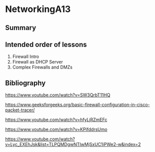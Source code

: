 # NetworkingA13
## Summary
## Intended order of lessons
1. Firewall Intro
2. Firewall as DHCP Server
3. Complex Firewalls and DMZs
## Bibliography
https://www.youtube.com/watch?v=SW3QrbT11HQ

https://www.geeksforgeeks.org/basic-firewall-configuration-in-cisco-packet-tracer/

https://www.youtube.com/watch?v=hfyLjRZmEFc

https://www.youtube.com/watch?v=KPifddrsUmo

https://www.youtube.com/watch?v=Lyc_EXEhJsk&list=TLPQMDgwNTIwMjSxUC1iPWe2-w&index=2
